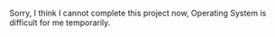Sorry, I think I cannot complete this project now, Operating System is difficult for me temporarily.
